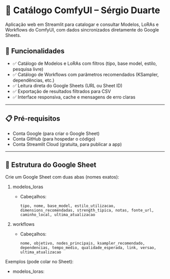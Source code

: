 # 🎨 Catálogo ComfyUI – Sérgio Duarte

Aplicação web em Streamlit para catalogar e consultar Modelos, LoRAs e Workflows do ComfyUI, com dados sincronizados diretamente do Google Sheets.

## 🚀 Funcionalidades

- ✅ Catálogo de Modelos e LoRAs com filtros (tipo, base model, estilo, pesquisa livre)
- ✅ Catálogo de Workflows com parâmetros recomendados (KSampler, dependências, etc.)
- ✅ Leitura direta do Google Sheets (URL ou Sheet ID)
- ✅ Exportação de resultados filtrados para CSV
- ✅ Interface responsiva, cache e mensagens de erro claras

---

## 📋 Pré-requisitos

- Conta Google (para criar o Google Sheet)
- Conta GitHub (para hospedar o código)
- Conta Streamlit Cloud (gratuita, para publicar a app)

---

## 🧩 Estrutura do Google Sheet

Crie um Google Sheet com duas abas (nomes exatos):

1) modelos_loras
   - Cabeçalhos:
     ```
     tipo, nome, base_model, estilo_utilizacao, dimensions_recomendadas, strength_tipica, notas, fonte_url, caminho_local, ultima_atualizacao
     ```

2) workflows
   - Cabeçalhos:
     ```
     nome, objetivo, nodes_principais, ksampler_recomendado, dependencias, tempo_medio, qualidade_esperada, link, versao, ultima_atualizacao
     ```

Exemplos (pode colar no Sheet):

- modelos_loras: